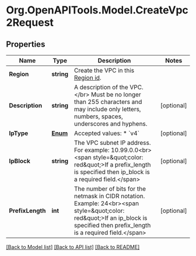 # Org.OpenAPITools.Model.CreateVpc2Request

## Properties

Name | Type | Description | Notes
------------ | ------------- | ------------- | -------------
**Region** | **string** | Create the VPC in this [Region id](#operation/list-regions). | 
**Description** | **string** | A description of the VPC. &lt;/br&gt; Must be no longer than 255 characters and may include only letters, numbers, spaces, underscores and hyphens. | [optional] 
**IpType** | [**Enum**](Enum.md) | Accepted values: * &#x60;v4&#x60; | [optional] 
**IpBlock** | **string** | The VPC subnet IP address. For example: 10.99.0.0&lt;br&gt;&lt;span style&#x3D;\&quot;color: red\&quot;&gt;If a prefix_length is specified then ip_block is a required field.&lt;/span&gt; | [optional] 
**PrefixLength** | **int** | The number of bits for the netmask in CIDR notation. Example: 24&lt;br&gt;&lt;span style&#x3D;\&quot;color: red\&quot;&gt;If an ip_block is specified then prefix_length is a required field.&lt;/span&gt; | [optional] 

[[Back to Model list]](../README.md#documentation-for-models) [[Back to API list]](../README.md#documentation-for-api-endpoints) [[Back to README]](../README.md)

